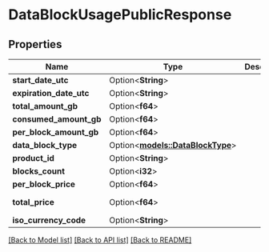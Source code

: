 # DataBlockUsagePublicResponse

## Properties

Name | Type | Description | Notes
------------ | ------------- | ------------- | -------------
**start_date_utc** | Option<**String**> |  | [optional]
**expiration_date_utc** | Option<**String**> |  | [optional]
**total_amount_gb** | Option<**f64**> |  | [optional]
**consumed_amount_gb** | Option<**f64**> |  | [optional]
**per_block_amount_gb** | Option<**f64**> |  | [optional]
**data_block_type** | Option<[**models::DataBlockType**](DataBlockType.md)> |  | [optional]
**product_id** | Option<**String**> |  | [optional]
**blocks_count** | Option<**i32**> |  | [optional]
**per_block_price** | Option<**f64**> |  | [optional]
**total_price** | Option<**f64**> |  | [optional][readonly]
**iso_currency_code** | Option<**String**> |  | [optional]

[[Back to Model list]](../README.md#documentation-for-models) [[Back to API list]](../README.md#documentation-for-api-endpoints) [[Back to README]](../README.md)


